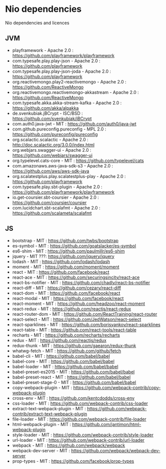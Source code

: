 # Nio dependencies

Nio dependencies and licences


## JVM

* playframework - Apache 2.0 : https://github.com/playframework/playframework
* com.typesafe.play.play-json - Apache 2.0 : https://github.com/playframework
* com.typesafe.play.play-json-joda - Apache 2.0 : https://github.com/playframework
* org.reactivemongo.play2-reactivemongo - Apache 2.0 : https://github.com/ReactiveMongo
* org.reactivemongo.reactivemongo-akkastream - Apache 2.0 : https://github.com/ReactiveMongo
* com.typesafe.akka.akka-stream-kafka - Apache 2.0 : https://github.com/akka/alpakka
* de.svenkubiak.jBCrypt - ISC/BSD : https://github.com/svenkubiak/jBCrypt
* com.auth0.java-jwt - MIT : https://github.com/auth0/java-jwt 
* com.github.pureconfig.pureconfig - MPL 2.0 : https://github.com/pureconfig/pureconfig
* org.scalactic.scalactic - Apache 2.0 : http://doc.scalactic.org/3.0.0/index.html
* org.webjars.swagger-ui - Apache 2.0 : https://github.com/webjars/swagger-ui
* org.typelevel.cats-core - MIT : https://github.com/typelevel/cats
* com.amazonaws.aws-java-sdk-s3 - Apache 2.0 : https://github.com/aws/aws-sdk-java
* org.scalatestplus.play.scalatestplus-play - Apache 2.0 : https://github.com/playframework
* com.typesafe.play.sbt-plugin - Apache 2.0 : https://github.com/playframework/playframework
* io.get-coursier.sbt-coursier - Apache 2.0 : https://github.com/coursier/coursier
* com.lucidchart.sbt-scalafmt - Apache 2.0 : https://github.com/scalameta/scalafmt

## JS

* bootstrap - MIT : https://github.com/twbs/bootstrap 
* es-symbol - MIT : https://github.com/goatslacker/es-symbol 
* es6-shim - MIT : https://github.com/paulmillr/es6-shim 
* jquery - MIT ???: https://github.com/jquery/jquery 
* lodash - MIT : https://github.com/lodash/lodash
* moment - MIT : https://github.com/moment/moment
* react - MIT : https://github.com/facebook/react 
* react-ace - MIT : https://github.com/securingsincity/react-ace 
* react-bs-notifier - MIT : https://github.com/chadly/react-bs-notifier
* react-diff - MIT : https://github.com/cezary/react-diff
* react-dom - MIT : https://github.com/facebook/react 
* react-modal - MIT : https://github.com/facebook/react 
* react-moment - MIT : https://github.com/headzoo/react-moment
* react-redux - MIT : https://github.com/reactjs/react-redux 
* react-router-dom - MIT : https://github.com/ReactTraining/react-router 
* react-select - MIT : https://github.com/JedWatson/react-select 
* react-sparklines - MIT : https://github.com/borisyankov/react-sparklines 
* react-table - MIT : https://github.com/react-tools/react-table 
* recharts - MIT : https://github.com/recharts/recharts
* redux - MIT : https://github.com/reactjs/redux 
* redux-thunk - MIT : https://github.com/gaearon/redux-thunk 
* whatwg-fetch - MIT : https://github.com/github/fetch 
* babel-cli - MIT : https://github.com/babel/babel 
* babel-core - MIT : https://github.com/babel/babel 
* babel-loader - MIT : https://github.com/babel/babel 
* babel-preset-es2015 - MIT : https://github.com/babel/babel 
* babel-preset-react - MIT : https://github.com/babel/babel 
* babel-preset-stage-0 - MIT : https://github.com/babel/babel 
* copy-webpack-plugin - MIT : https://github.com/webpack-contrib/copy-webpack-plugin 
* cross-env - MIT : https://github.com/kentcdodds/cross-env 
* css-loader - MIT : https://github.com/webpack-contrib/css-loader
* extract-text-webpack-plugin - MIT : https://github.com/webpack-contrib/extract-text-webpack-plugin 
* file-loader - MIT : https://github.com/webpack-contrib/file-loader 
* html-webpack-plugin - MIT : https://github.com/jantimon/html-webpack-plugin 
* style-loader - MIT : https://github.com/webpack-contrib/style-loader 
* url-loader - MIT : https://github.com/webpack-contrib/url-loader 
* webpack - MIT : https://github.com/webpack/webpack 
* webpack-dev-server - MIT : https://github.com/webpack/webpack-dev-server 
* prop-types - MIT : https://github.com/facebook/prop-types 

